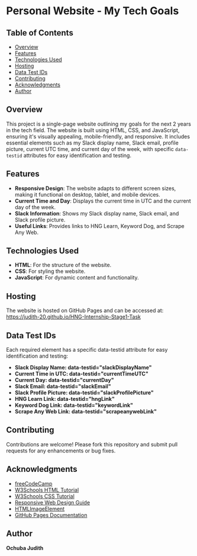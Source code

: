 # Personal Website - My Tech Goals

## Table of Contents

- [Overview](#overview)
- [Features](#features)
- [Technologies Used](#technologies-used)
- [Hosting](#hosting)
- [Data Test IDs](#data-test-ids)
- [Contributing](#contributing)
- [Acknowledgments](#acknowledgments)
- [Author](#author)

## Overview

This project is a single-page website outlining my goals for the next 2 years in the tech field. The website is built using HTML, CSS, and JavaScript, ensuring it's visually appealing, mobile-friendly, and responsive. It includes essential elements such as my Slack display name, Slack email, profile picture, current UTC time, and current day of the week, with specific `data-testid` attributes for easy identification and testing.

## Features

- **Responsive Design**: The website adapts to different screen sizes, making it functional on desktop, tablet, and mobile devices.
- **Current Time and Day**: Displays the current time in UTC and the current day of the week.
- **Slack Information**: Shows my Slack display name, Slack email, and Slack profile picture.
- **Useful Links**: Provides links to HNG Learn, Keyword Dog, and Scrape Any Web.

## Technologies Used

- **HTML**: For the structure of the website.
- **CSS**: For styling the website.
- **JavaScript**: For dynamic content and functionality.

## Hosting
The website is hosted on GitHub Pages and can be accessed at:
https://judith-20.github.io/HNG-Internship-Stage1-Task

## Data Test IDs
Each required element has a specific data-testid attribute for easy identification and testing:

- **Slack Display Name: data-testid="slackDisplayName"**
- **Current Time in UTC: data-testid="currentTimeUTC"**
- **Current Day: data-testid="currentDay"**
- **Slack Email: data-testid="slackEmail"**
- **Slack Profile Picture: data-testid="slackProfilePicture"**
- **HNG Learn Link: data-testid="hngLink"**
- **Keyword Dog Link: data-testid="keywordLink"**
- **Scrape Any Web Link: data-testid="scrapeanywebLink"**

## Contributing
Contributions are welcome! Please fork this repository and submit pull requests for any enhancements or bug fixes.

## Acknowledgments

- [freeCodeCamp](https://www.freecodecamp.org/news/html-css-11-hour-course/)
- [W3Schools HTML Tutorial](https://www.w3schools.com/html/)
- [W3Schools CSS Tutorial](https://www.w3schools.com/css/)
- [Responsive Web Design Guide](https://firefox-source-docs.mozilla.org/devtools-user/responsive_design_mode)
- [HTMLImageElement](https://developer.mozilla.org/en-US/docs/Web/API/HTMLImageElement/naturalHeight)
- [GitHub Pages Documentation](https://docs.github.com/articles/creating-project-pages-manually)

## Author
 **Ochuba Judith**


